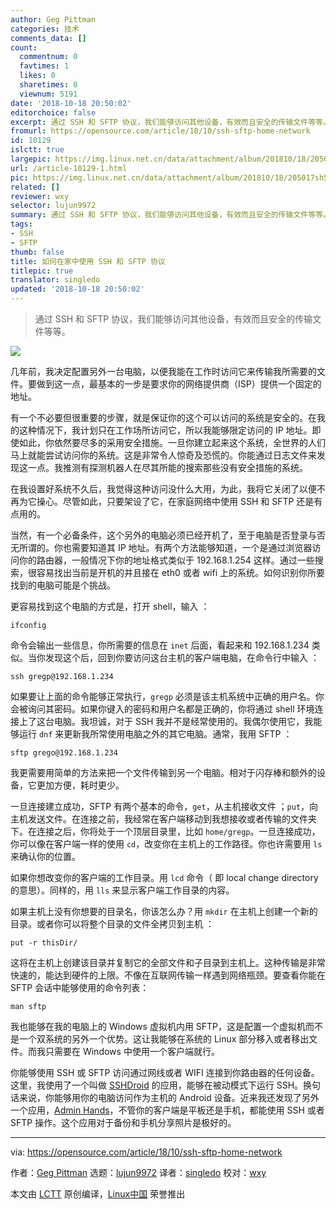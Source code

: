 ```yaml
---
author: Geg Pittman
categories: 技术
comments_data: []
count:
  commentnum: 0
  favtimes: 1
  likes: 0
  sharetimes: 0
  viewnum: 5191
date: '2018-10-18 20:50:02'
editorchoice: false
excerpt: 通过 SSH 和 SFTP 协议，我们能够访问其他设备，有效而且安全的传输文件等等。
fromurl: https://opensource.com/article/18/10/ssh-sftp-home-network
id: 10129
islctt: true
largepic: https://img.linux.net.cn/data/attachment/album/201810/18/205017sh5ghl6w7eaihdd1.png
url: /article-10129-1.html
pic: https://img.linux.net.cn/data/attachment/album/201810/18/205017sh5ghl6w7eaihdd1.png.thumb.jpg
related: []
reviewer: wxy
selector: lujun9972
summary: 通过 SSH 和 SFTP 协议，我们能够访问其他设备，有效而且安全的传输文件等等。
tags:
- SSH
- SFTP
thumb: false
title: 如何在家中使用 SSH 和 SFTP 协议
titlepic: true
translator: singledo
updated: '2018-10-18 20:50:02'
---
```



> 
> 通过 SSH 和 SFTP 协议，我们能够访问其他设备，有效而且安全的传输文件等等。
> 
> 
> 


![](/data/attachment/album/201810/18/205017sh5ghl6w7eaihdd1.png)


几年前，我决定配置另外一台电脑，以便我能在工作时访问它来传输我所需要的文件。要做到这一点，最基本的一步是要求你的网络提供商（ISP）提供一个固定的地址。


有一个不必要但很重要的步骤，就是保证你的这个可以访问的系统是安全的。在我的这种情况下，我计划只在工作场所访问它，所以我能够限定访问的 IP 地址。即使如此，你依然要尽多的采用安全措施。一旦你建立起来这个系统，全世界的人们马上就能尝试访问你的系统。这是非常令人惊奇及恐慌的。你能通过日志文件来发现这一点。我推测有探测机器人在尽其所能的搜索那些没有安全措施的系统。


在我设置好系统不久后，我觉得这种访问没什么大用，为此，我将它关闭了以便不再为它操心。尽管如此，只要架设了它，在家庭网络中使用 SSH 和 SFTP 还是有点用的。


当然，有一个必备条件，这个另外的电脑必须已经开机了，至于电脑是否登录与否无所谓的。你也需要知道其 IP 地址。有两个方法能够知道，一个是通过浏览器访问你的路由器，一般情况下你的地址格式类似于 192.168.1.254 这样。通过一些搜索，很容易找出当前是开机的并且接在 eth0 或者 wifi 上的系统。如何识别你所要找到的电脑可能是个挑战。


更容易找到这个电脑的方式是，打开 shell，输入 ：



```
ifconfig
```

命令会输出一些信息，你所需要的信息在 `inet` 后面，看起来和 192.168.1.234 类似。当你发现这个后，回到你要访问这台主机的客户端电脑，在命令行中输入 ：



```
ssh gregp@192.168.1.234
```

如果要让上面的命令能够正常执行，`gregp` 必须是该主机系统中正确的用户名。你会被询问其密码。如果你键入的密码和用户名都是正确的，你将通过 shell 环境连接上了这台电脑。我坦诚，对于 SSH 我并不是经常使用的。我偶尔使用它，我能够运行 `dnf` 来更新我所常使用电脑之外的其它电脑。通常，我用 SFTP ：



```
sftp grego@192.168.1.234
```

我更需要用简单的方法来把一个文件传输到另一个电脑。相对于闪存棒和额外的设备，它更加方便，耗时更少。


一旦连接建立成功，SFTP 有两个基本的命令，`get`，从主机接收文件 ；`put`，向主机发送文件。在连接之前，我经常在客户端移动到我想接收或者传输的文件夹下。在连接之后，你将处于一个顶层目录里，比如 `home/gregp`。一旦连接成功，你可以像在客户端一样的使用 `cd`，改变你在主机上的工作路径。你也许需要用 `ls` 来确认你的位置。


如果你想改变你的客户端的工作目录。用 `lcd` 命令（ 即 local change directory 的意思）。同样的，用 `lls` 来显示客户端工作目录的内容。


如果主机上没有你想要的目录名，你该怎么办？用 `mkdir` 在主机上创建一个新的目录。或者你可以将整个目录的文件全拷贝到主机 ：



```
put -r thisDir/
```

这将在主机上创建该目录并复制它的全部文件和子目录到主机上。这种传输是非常快速的，能达到硬件的上限。不像在互联网传输一样遇到网络瓶颈。要查看你能在 SFTP 会话中能够使用的命令列表：



```
man sftp
```

我也能够在我的电脑上的 Windows 虚拟机内用 SFTP，这是配置一个虚拟机而不是一个双系统的另外一个优势。这让我能够在系统的 Linux 部分移入或者移出文件。而我只需要在 Windows 中使用一个客户端就行。


你能够使用 SSH 或 SFTP 访问通过网线或者 WIFI 连接到你路由器的任何设备。这里，我使用了一个叫做 [SSHDroid](https://play.google.com/store/apps/details?id=berserker.android.apps.sshdroid) 的应用，能够在被动模式下运行 SSH。换句话来说，你能够用你的电脑访问作为主机的 Android 设备。近来我还发现了另外一个应用，[Admin Hands](https://play.google.com/store/apps/details?id=com.arpaplus.adminhands&hl=en_US)，不管你的客户端是平板还是手机，都能使用 SSH 或者 SFTP 操作。这个应用对于备份和手机分享照片是极好的。




---


via: <https://opensource.com/article/18/10/ssh-sftp-home-network>


作者：[Geg Pittman](https://opensource.com/users/greg-p) 选题：[lujun9972](https://github.com/lujun9972) 译者：[singledo](https://github.com/singledo) 校对：[wxy](https://github.com/wxy)


本文由 [LCTT](https://github.com/LCTT/TranslateProject) 原创编译，[Linux中国](https://linux.cn/) 荣誉推出